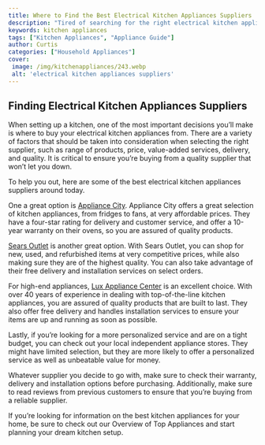```yaml
---
title: Where to Find the Best Electrical Kitchen Appliances Suppliers
description: "Tired of searching for the right electrical kitchen appliances supplier Look no further as we uncover the best options to suit your needs"
keywords: kitchen appliances
tags: ["Kitchen Appliances", "Appliance Guide"]
author: Curtis
categories: ["Household Appliances"]
cover: 
 image: /img/kitchenappliances/243.webp
 alt: 'electrical kitchen appliances suppliers'
---
```

## Finding Electrical Kitchen Appliances Suppliers

When setting up a kitchen, one of the most important decisions you’ll make is where to buy your electrical kitchen appliances from. There are a variety of factors that should be taken into consideration when selecting the right supplier, such as range of products, price, value-added services, delivery, and quality. It is critical to ensure you’re buying from a quality supplier that won’t let you down.

To help you out, here are some of the best electrical kitchen appliances suppliers around today. 

One a great option is [Appliance City](https://www.appliancecity.co.uk/). Appliance City offers a great selection of kitchen appliances, from fridges to fans, at very affordable prices. They have a four-star rating for delivery and customer service, and offer a 10-year warranty on their ovens, so you are assured of quality products. 

[Sears Outlet](https://www.searsoutlet.com/Kitchen-Appliances/d/products.jsp) is another great option. With Sears Outlet, you can shop for new, used, and refurbished items at very competitive prices, while also making sure they are of the highest quality. You can also take advantage of their free delivery and installation services on select orders.

For high-end appliances, [Lux Appliance Center](https://luxcourtappliances.com/) is an excellent choice. With over 40 years of experience in dealing with top-of-the-line kitchen appliances, you are assured of quality products that are built to last. They also offer free delivery and handles installation services to ensure your items are up and running as soon as possible.

Lastly, if you’re looking for a more personalized service and are on a tight budget, you can check out your local independent appliance stores. They might have limited selection, but they are more likely to offer a personalized service as well as unbeatable value for money. 

Whatever supplier you decide to go with, make sure to check their warranty, delivery and installation options before purchasing. Additionally, make sure to read reviews from previous customers to ensure that you’re buying from a reliable supplier.

If you’re looking for information on the best kitchen appliances for your home, be sure to check out our Overview of Top Appliances and start planning your dream kitchen setup.
